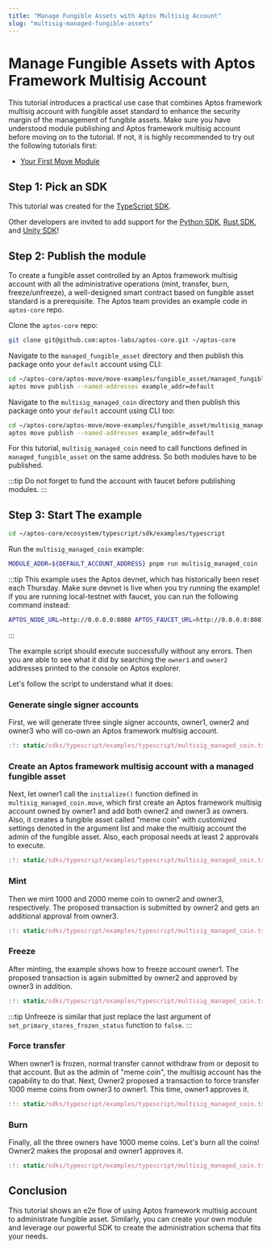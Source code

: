 ```yaml
---
title: "Manage Fungible Assets with Aptos Multisig Account"
slug: "multisig-managed-fungible-assets"
---
```


# Manage Fungible Assets with Aptos Framework Multisig Account

This tutorial introduces a practical use case that combines Aptos framework multisig account with fungible asset standard to enhance the security margin of the management of fungible assets. Make sure you have understood module publishing and Aptos framework multisig account before moving on to the tutorial. If not, it is highly recommended to try out the following tutorials first:

* [Your First Move Module](../tutorials/first-move-module.md)

## Step 1: Pick an SDK

This tutorial was created for the [TypeScript SDK](../sdks/ts-sdk/index.md).

Other developers are invited to add support for the [Python SDK](../sdks/python-sdk.md), [Rust SDK](../sdks/rust-sdk.md), and [Unity SDK](../sdks/unity-sdk.md)!

## Step 2: Publish the module

To create a fungible asset controlled by an Aptos framework multisig account with all the administrative operations (mint, transfer, burn, freeze/unfreeze), a well-designed smart contract based on fungible asset standard is a prerequisite. The Aptos team provides an example code in `aptos-core` repo.

Clone the `aptos-core` repo:

```bash
git clone git@github.com:aptos-labs/aptos-core.git ~/aptos-core
```

Navigate to the `managed_fungible_asset` directory and then publish this package onto your `default` account using CLI:

```bash
cd ~/aptos-core/aptos-move/move-examples/fungible_asset/managed_fungible_asset
aptos move publish --named-addresses example_addr=default
```

Navigate to the `multisig_managed_coin` directory and then publish this package onto your `default` account using CLI too:

```bash
cd ~/aptos-core/aptos-move/move-examples/fungible_asset/multisig_managed_coin
aptos move publish --named-addresses example_addr=default
```

For this tutorial, `multisig_managed_coin` need to call functions defined in `managed_fungible_asset` on the same address. So both modules have to be published.

:::tip
Do not forget to fund the account with faucet before publishing modules.
:::

## Step 3: Start The example

```bash
cd ~/aptos-core/ecosystem/typescript/sdk/examples/typescript
```

Run the `multisig_managed_coin` example:

```bash
MODULE_ADDR=${DEFAULT_ACCOUNT_ADDRESS} pnpm run multisig_managed_coin
```

:::tip
This example uses the Aptos devnet, which has historically been reset each Thursday.
Make sure devnet is live when you try running the example!
if you are running local-testnet with faucet, you can run the following command instead:

```bash
APTOS_NODE_URL=http://0.0.0.0:8080 APTOS_FAUCET_URL=http://0.0.0.0:8081 MODULE_ADDR=${DEFAULT_ACCOUNT_ADDRESS}  pnpm run multisig_managed_coin
```

:::

The example script should execute successfully without any errors. Then you are able to see what it did by searching the `owner1` and `owner2` addresses printed to the console on Aptos explorer.

Let's follow the script to understand what it does:

### Generate single signer accounts

First, we will generate three single signer accounts, owner1, owner2 and owner3 who will co-own an Aptos framework multisig account.

```typescript title="Generate 3 single signers"
:!: static/sdks/typescript/examples/typescript/multisig_managed_coin.ts section_1
```

### Create an Aptos framework multisig account with a managed fungible asset

Next, let owner1 call the `initialize()` function defined in `multisig_managed_coin.move`, which first create an Aptos framework multisig account owned by owner1 and add both owner2 and owner3 as owners. Also, it creates a fungible asset called "meme coin" with customized settings denoted in the argument list and make the multisig account the admin of the fungible asset.
Also, each proposal needs at least 2 approvals to execute.

```typescript title="Query the multisig account and then call the initialize function"
:!: static/sdks/typescript/examples/typescript/multisig_managed_coin.ts section_2
```

### Mint

Then we mint 1000 and 2000 meme coin to owner2 and owner3, respectively. The proposed transaction is submitted by owner2 and gets an additional approval from owner3.

```typescript title="Mint 1000 to owner2 and 2000 to owner3"
:!: static/sdks/typescript/examples/typescript/multisig_managed_coin.ts section_3
```

### Freeze

After minting, the example shows how to freeze account owner1. The proposed transaction is again submitted by owner2 and approved by owner3 in addition.

```typescript title="Freeze owner1"
:!: static/sdks/typescript/examples/typescript/multisig_managed_coin.ts section_4
```

:::tip
Unfreeze is similar that just replace the last argument of `set_primary_stores_frozen_status` function to `false`.
:::

### Force transfer

When owner1 is frozen, normal transfer cannot withdraw from or deposit to that account. But as the admin of "meme coin", the multisig account has the capability to do that.
Next, Owner2 proposed a transaction to force transfer 1000 meme coins from owner3 to owner1. This time, owner1 approves it.

```typescript title="Force transfer 1000 meme coins from owner3 to owner1"
:!: static/sdks/typescript/examples/typescript/multisig_managed_coin.ts section_5
```

### Burn

Finally, all the three owners have 1000 meme coins. Let's burn all the coins! Owner2 makes the proposal and owner1 approves it.

```typescript title="Burn 1000 meme coins from all the three owners' accounts"
:!: static/sdks/typescript/examples/typescript/multisig_managed_coin.ts section_6
```

## Conclusion

This tutorial shows an e2e flow of using Aptos framework multisig account to administrate fungible asset. Similarly, you can create your own module and leverage our powerful SDK to create the administration schema that fits your needs.

